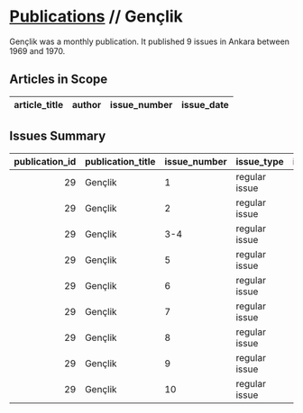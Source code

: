 # [Publications](firstlevel_publications.md) // Gençlik

Gençlik was a monthly publication. It published 9 issues in Ankara between 1969 and 1970.

## Articles in Scope

| article_title   | author   | issue_number   | issue_date   |
|-----------------|----------|----------------|--------------|

## Issues Summary

|   publication_id | publication_title   | issue_number   | issue_type    |   issue_year | issue_month   |   issue_day |   printing_house_name |
|-----------------:|:--------------------|:---------------|:--------------|-------------:|:--------------|------------:|----------------------:|
|               29 | Gençlik             | 1              | regular issue |         1969 | 11            |         nan |                   nan |
|               29 | Gençlik             | 2              | regular issue |         1969 | 12            |         nan |                   nan |
|               29 | Gençlik             | 3-4            | regular issue |         1970 | 1-2           |         nan |                   nan |
|               29 | Gençlik             | 5              | regular issue |         1970 | 3             |         nan |                   nan |
|               29 | Gençlik             | 6              | regular issue |         1970 | 4             |         nan |                   nan |
|               29 | Gençlik             | 7              | regular issue |         1970 | 5-6           |         nan |                   nan |
|               29 | Gençlik             | 8              | regular issue |         1970 | 7             |         nan |                   nan |
|               29 | Gençlik             | 9              | regular issue |         1970 | 8             |         nan |                   nan |
|               29 | Gençlik             | 10             | regular issue |         1970 | 9-10          |         nan |                   nan |